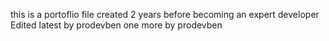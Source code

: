 this is a portoflio file created 2 years before becoming an expert developer
Edited latest by prodevben
one more by prodevben

